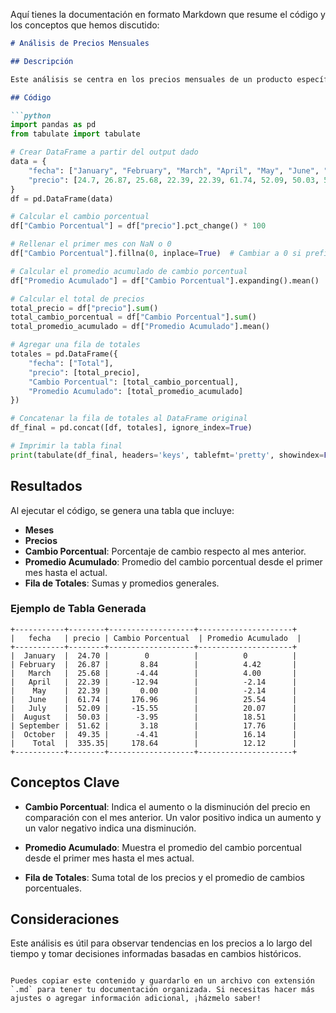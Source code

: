 Aquí tienes la documentación en formato Markdown que resume el código y los conceptos que hemos discutido:

```markdown
# Análisis de Precios Mensuales

## Descripción

Este análisis se centra en los precios mensuales de un producto específico y calcula el cambio porcentual de los precios de un mes a otro. También se incluye el promedio acumulado del cambio porcentual y una fila de totales al final.

## Código

```python
import pandas as pd
from tabulate import tabulate

# Crear DataFrame a partir del output dado
data = {
    "fecha": ["January", "February", "March", "April", "May", "June", "July", "August", "September", "October"],
    "precio": [24.7, 26.87, 25.68, 22.39, 22.39, 61.74, 52.09, 50.03, 51.62, 49.35]
}
df = pd.DataFrame(data)

# Calcular el cambio porcentual
df["Cambio Porcentual"] = df["precio"].pct_change() * 100

# Rellenar el primer mes con NaN o 0
df["Cambio Porcentual"].fillna(0, inplace=True)  # Cambiar a 0 si prefieres

# Calcular el promedio acumulado de cambio porcentual
df["Promedio Acumulado"] = df["Cambio Porcentual"].expanding().mean()

# Calcular el total de precios
total_precio = df["precio"].sum()
total_cambio_porcentual = df["Cambio Porcentual"].sum()
total_promedio_acumulado = df["Promedio Acumulado"].mean()

# Agregar una fila de totales
totales = pd.DataFrame({
    "fecha": ["Total"],
    "precio": [total_precio],
    "Cambio Porcentual": [total_cambio_porcentual],
    "Promedio Acumulado": [total_promedio_acumulado]
})

# Concatenar la fila de totales al DataFrame original
df_final = pd.concat([df, totales], ignore_index=True)

# Imprimir la tabla final
print(tabulate(df_final, headers='keys', tablefmt='pretty', showindex=False))
```

## Resultados

Al ejecutar el código, se genera una tabla que incluye:

- **Meses**
- **Precios**
- **Cambio Porcentual**: Porcentaje de cambio respecto al mes anterior.
- **Promedio Acumulado**: Promedio del cambio porcentual desde el primer mes hasta el actual.
- **Fila de Totales**: Sumas y promedios generales.

### Ejemplo de Tabla Generada

```
+-----------+--------+-------------------+---------------------+
|   fecha   | precio | Cambio Porcentual  | Promedio Acumulado  |
+-----------+--------+-------------------+---------------------+
|  January  |  24.70 |        0          |          0          |
| February  |  26.87 |       8.84        |          4.42       |
|   March   |  25.68 |      -4.44        |          4.00       |
|   April   |  22.39 |     -12.94        |          -2.14      |
|    May    |  22.39 |       0.00        |          -2.14      |
|   June    |  61.74 |     176.96        |          25.54      |
|   July    |  52.09 |     -15.55        |          20.07      |
|  August   |  50.03 |      -3.95        |          18.51      |
| September |  51.62 |       3.18        |          17.76      |
|  October  |  49.35 |      -4.41        |          16.14      |
|    Total  |  335.35|     178.64        |          12.12      |
+-----------+--------+-------------------+---------------------+
```

## Conceptos Clave

- **Cambio Porcentual**: Indica el aumento o la disminución del precio en comparación con el mes anterior. Un valor positivo indica un aumento y un valor negativo indica una disminución.
  
- **Promedio Acumulado**: Muestra el promedio del cambio porcentual desde el primer mes hasta el mes actual.

- **Fila de Totales**: Suma total de los precios y el promedio de cambios porcentuales.

## Consideraciones

Este análisis es útil para observar tendencias en los precios a lo largo del tiempo y tomar decisiones informadas basadas en cambios históricos.
```

Puedes copiar este contenido y guardarlo en un archivo con extensión `.md` para tener tu documentación organizada. Si necesitas hacer más ajustes o agregar información adicional, ¡házmelo saber!